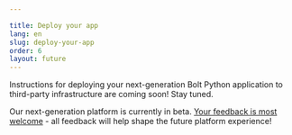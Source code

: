 ```yaml
---

title: Deploy your app
lang: en
slug: deploy-your-app
order: 6
layout: future
---
```


<div class="section-content">
Instructions for deploying your next-generation Bolt Python application to third-party infrastructure are coming soon! Stay tuned.

<p class="alert alert_info"><ts-icon class="ts_icon_info_circle"></ts-icon>Our next-generation platform is currently in beta. <a href="https://api.slack.com/future/survey" target="_blank">Your feedback is most welcome</a> - all feedback will help shape the future platform experience!</p>
</div>
